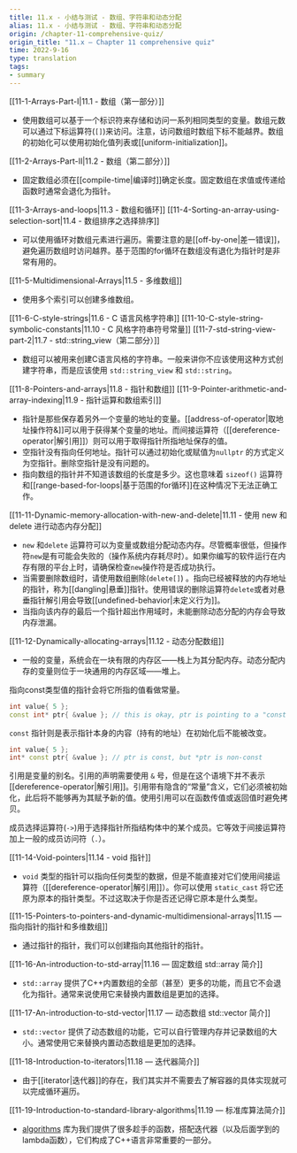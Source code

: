 ```yaml
---
title: 11.x - 小结与测试 - 数组、字符串和动态分配
alias: 11.x - 小结与测试 - 数组、字符串和动态分配
origin: /chapter-11-comprehensive-quiz/
origin_title: "11.x — Chapter 11 comprehensive quiz"
time: 2022-9-16
type: translation
tags:
- summary
---
```


[[11-1-Arrays-Part-I|11.1 - 数组（第一部分）]]

- 使用数组可以基于一个标识符来存储和访问一系列相同类型的变量。数组元数可以通过下标运算符(`[]`)来访问。注意，访问数组时数组下标不能越界。数组的初始化可以使用初始化值列表或[[uniform-initialization]]。

[[11-2-Arrays-Part-II|11.2 - 数组（第二部分）]]

- 固定数组必须在[[compile-time|编译时]]确定长度。固定数组在求值或传递给函数时通常会退化为指针。

[[11-3-Arrays-and-loops|11.3 - 数组和循环]]
[[11-4-Sorting-an-array-using-selection-sort|11.4 - 数组排序之选择排序]]

- 可以使用循环对数组元素进行遍历。需要注意的是[[off-by-one|差一错误]]，避免遍历数组时访问越界。基于范围的for循环在数组没有退化为指针时是非常有用的。

[[11-5-Multidimensional-Arrays|11.5 - 多维数组]]

- 使用多个索引可以创建多维数组。

[[11-6-C-style-strings|11.6 - C 语言风格字符串]]
[[11-10-C-style-string-symbolic-constants|11.10 - C 风格字符串符号常量]]
[[11-7-std-string-view-part-2|11.7 - std::string_view（第二部分）]]

- 数组可以被用来创建C语言风格的字符串。一般来讲你不应该使用这种方式创建字符串，而是应该使用 `std::string_view` 和 `std::string`。

[[11-8-Pointers-and-arrays|11.8 - 指针和数组]]
[[11-9-Pointer-arithmetic-and-array-indexing|11.9 - 指针运算和数组索引]]

- 指针是那些保存着另外一个变量的地址的变量。[[address-of-operator|取地址操作符&]]可以用于获得某个变量的地址。而间接运算符（[[dereference-operator|解引用]]）则可以用于取得指针所指地址保存的值。
- 空指针没有指向任何地址。指针可以通过初始化或赋值为`nullptr` 的方式定义为空指针。删除空指针是没有问题的。
- 指向数组的指针并不知道该数组的长度是多少。这也意味着 `sizeof()` 运算符和[[range-based-for-loops|基于范围的for循环]]在这种情况下无法正确工作。


[[11-11-Dynamic-memory-allocation-with-new-and-delete|11.11 - 使用 new 和 delete 进行动态内存分配]]

- `new` 和`delete` 运算符可以为变量或数组分配动态内存。尽管概率很低，但操作符`new`是有可能会失败的（操作系统内存耗尽时）。如果你编写的软件运行在内存有限的平台上时，请确保检查`new`操作符是否成功执行。
- 当需要删除数组时，请使用数组删除(`delete[]`) 。指向已经被释放的内存地址的指针，称为[[dangling|悬垂]]指针。使用错误的删除运算符`delete`或者对悬垂指针解引用会导致[[undefined-behavior|未定义行为]]。
- 当指向该内存的最后一个指针超出作用域时，未能删除动态分配的内存会导致内存泄漏。


[[11-12-Dynamically-allocating-arrays|11.12 - 动态分配数组]]

- 一般的变量，系统会在一块有限的内存区——栈上为其分配内存。动态分配内存的变量则位于一块通用的内存区域——堆上。

指向const类型值的指针会将它所指的值看做常量。

```cpp
int value{ 5 };
const int* ptr{ &value }; // this is okay, ptr is pointing to a "const int"
```

`const` 指针则是表示指针本身的内容（持有的地址）在初始化后不能被改变。

```cpp
int value{ 5 };
int* const ptr{ &value }; // ptr is const, but *ptr is non-const
```

引用是变量的别名。引用的声明需要使用 `&` 号，但是在这个语境下并不表示[[dereference-operator|解引用]]。引用带有隐含的“常量”含义，它们必须被初始化，此后将不能够再为其赋予新的值。使用引用可以在函数传值或返回值时避免拷贝。


成员选择运算符(`->`)用于选择指针所指结构体中的某个成员。它等效于间接运算符加上一般的成员访问符（`.`）。

[[11-14-Void-pointers|11.14 - void 指针]]

- `void` 类型的指针可以指向任何类型的数据，但是不能直接对它们使用间接运算符（[[dereference-operator|解引用]]）。你可以使用 `static_cast` 将它还原为原本的指针类型。不过这取决于你是否还记得它原本是什么类型。

[[11-15-Pointers-to-pointers-and-dynamic-multidimensional-arrays|11.15 — 指向指针的指针和多维数组]]

- 通过指针的指针，我们可以创建指向其他指针的指针。

[[11-16-An-introduction-to-std-array|11.16 — 固定数组 std::array 简介]]

- `std::array` 提供了C++内置数组的全部（甚至）更多的功能，而且它不会退化为指针。通常来说使用它来替换内置数组是更加的选择。

[[11-17-An-introduction-to-std-vector|11.17 — 动态数组 std::vector 简介]]

- `std::vector` 提供了动态数组的功能，它可以自行管理内存并记录数组的大小。通常使用它来替换内置动态数组是更加的选择。

[[11-18-Introduction-to-iterators|11.18 — 迭代器简介]]

- 由于[[iterator|迭代器]]的存在，我们其实并不需要去了解容器的具体实现就可以完成循环遍历。

[[11-19-Introduction-to-standard-library-algorithms|11.19 — 标准库算法简介]]

- [algorithms](https://en.cppreference.com/w/cpp/algorithm) 库为我们提供了很多趁手的函数，搭配迭代器（以及后面学到的lambda函数），它们构成了C++语言非常重要的一部分。

